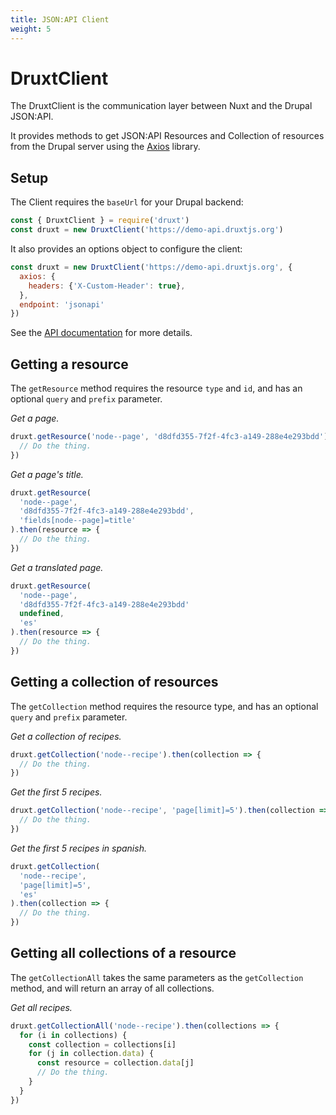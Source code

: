 ```yaml
---
title: JSON:API Client
weight: 5
---
```


# DruxtClient

The DruxtClient is the communication layer between Nuxt and the Drupal JSON:API.

It provides methods to get JSON:API Resources and Collection of resources from the Drupal server using the [Axios](https://www.npmjs.com/package/axios) library.

## Setup

The Client requires the `baseUrl` for your Drupal backend:

```js
const { DruxtClient } = require('druxt')
const druxt = new DruxtClient('https://demo-api.druxtjs.org')
```

It also provides an options object to configure the client:

```js
const druxt = new DruxtClient('https://demo-api.druxtjs.org', {
  axios: {
    headers: {'X-Custom-Header': true},
  },
  endpoint: 'jsonapi'
})
```

See the [API documentation](/api/packages/druxt/client) for more details.

## Getting a resource

The `getResource` method requires the resource `type` and `id`, and has an optional `query` and `prefix` parameter.

_Get a page._
```js
druxt.getResource('node--page', 'd8dfd355-7f2f-4fc3-a149-288e4e293bdd').then(resource => {
  // Do the thing.
})
```

_Get a page's title._
```js
druxt.getResource(
  'node--page',
  'd8dfd355-7f2f-4fc3-a149-288e4e293bdd',
  'fields[node--page]=title'
).then(resource => {
  // Do the thing.
})
```

_Get a translated page._
```js
druxt.getResource(
  'node--page',
  'd8dfd355-7f2f-4fc3-a149-288e4e293bdd'
  undefined,
  'es'
).then(resource => {
  // Do the thing.
})
```

## Getting a collection of resources

The `getCollection` method requires the resource type, and has an optional `query` and `prefix` parameter.

_Get a collection of recipes._
```js
druxt.getCollection('node--recipe').then(collection => {
  // Do the thing.
})
```

_Get the first 5 recipes._
```js
druxt.getCollection('node--recipe', 'page[limit]=5').then(collection => {
  // Do the thing.
})
```


_Get the first 5 recipes in spanish._
```js
druxt.getCollection(
  'node--recipe',
  'page[limit]=5',
  'es'
).then(collection => {
  // Do the thing.
})
```

## Getting all collections of a resource

The `getCollectionAll` takes the same parameters as the `getCollection` method, and will return an array of all collections.

_Get all recipes._
```js
druxt.getCollectionAll('node--recipe').then(collections => {
  for (i in collections) {
    const collection = collections[i]
    for (j in collection.data) {
      const resource = collection.data[j]
      // Do the thing.
    }
  }
})
```
